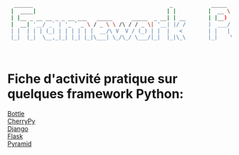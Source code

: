 ```sh
  ______                                           _            _____       _   _                 
 |  ____|                                         | |          |  __ \     | | | |                
 | |__ _ __ __ _ _ __ ___   _____      _____  _ __| | __       | |__) |   _| |_| |__   ___  _ __  
 |  __| '__/ _` | '_ ` _ \ / _ \ \ /\ / / _ \| '__| |/ /       |  ___/ | | | __| '_ \ / _ \| '_ \ 
 | |  | | | (_| | | | | | |  __/\ V  V / (_) | |  |   <        | |   | |_| | |_| | | | (_) | | | |
 |_|  |_|  \__,_|_| |_| |_|\___| \_/\_/ \___/|_|  |_|\_\       |_|    \__, |\__|_| |_|\___/|_| |_|
                                                                       __/ |                      
                                                                      |___/                       
```
# Fiche d'activité pratique sur quelques framework Python:
[Bottle](Prj-Bottle.md)  
[CherryPy](Prj-CherryPy.md)  
[Django](Prj-Django.md)  
[Flask](Prj-Flask.md)  
[Pyramid](Prj-Pyramid.md) 
